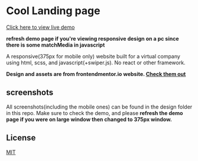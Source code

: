 # Cool Landing page

[Click here to view live demo](https://ahmadbenos.github.io/cool-landing-page/)

**refresh demo page if you're viewing responsive design on a pc since there is some matchMedia in javascript**

A responsive(375px for mobile only) website built for a virtual company using html, scss, and javascript(+swiper.js). No react or other framework.

**Design and assets are from frontendmentor.io website. [Check them out](https://frontendmentor.io)**

## screenshots

All screenshots(including the mobile ones) can be found in the design folder in this repo. Make sure to check the demo, and please **refresh the demo page if you were on large window then changed to 375px window.**

## License

[MIT](https://choosealicense.com/licenses/mit/)
